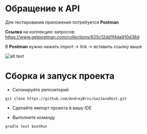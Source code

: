 # Обращение к API

Для тестирования приложения потребуется **Postman**

**Ссылка** на коллекцию запросов: 
https://www.getpostman.com/collections/625c12dd1f4da910d36d

В **Postman** нужно нажать import -> link -> вставить ссылку выше

![alt text](https://a.radikal.ru/a21/2007/72/43e5646f5d7d.png)

# Сборка и запуск проекта

- Склонируйте репозиторий
```$xslt
git clone https://github.com/AndreyBrsv/GazJavaRest.git
```
- Сделайте импорт проекта в вашу IDE

- Выполните команду
```shell script
gradle test bootRun
```
